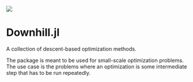 [![](https://img.shields.io/badge/docs-latest-blue.svg)](https://vvpisarev.github.io/PACKAGE_NAME.jl/latest)

# Downhill.jl

A collection of descent-based optimization methods.

The package is meant to be used for small-scale optimization problems. 
The use case is the problems where an optimization is some intermediate step 
that has to be run repeatedly.